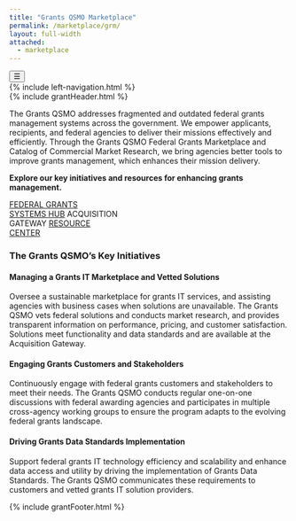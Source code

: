 ```yaml
---
title: "Grants QSMO Marketplace"
permalink: /marketplace/grm/
layout: full-width
attached:
  - marketplace
---
```


<div class="grid-container">
<button class="menu-toggle" onclick="toggleSidebar()">☰</button>
  <div id="esgms-header" class="grid-row">
    {% include left-navigation.html %}
    <div class="column-left desktop:grid-col-9">
      {% include grantHeader.html %}
      <div class="home-content">
         <p>
          The Grants QSMO addresses fragmented and outdated federal grants
          management systems across the government. We empower applicants,
          recipients, and federal agencies to deliver their missions effectively
          and efficiently. Through the
          <span class="highlight">Grants QSMO Federal Grants Marketplace</span>
          and
          <span class="highlight">Catalog of Commercial Market Research</span>,
          we bring agencies better tools to improve grants management, which
          enhances their mission delivery.
        </p>
        <p>
          <strong
            >Explore our key initiatives and resources for enhancing grants
            management.</strong
          >
        </p>
        <div class="box-container">
          <a href="#" class="blue-box">FEDERAL GRANTS <br/>SYSTEMS HUB</a>
          <a class="blue-box" herf="https://acquisitiongateway.gov/shared-services/resources/4216?_a%5Eg_nid=440">ACQUISITION <br/>GATEWAY</a>
          <a href="#" class="blue-box">RESOURCE <br/> CENTER</a>
        </div>
        <h3>The Grants QSMO’s Key Initiatives</h3>
        <h4>Managing a Grants IT Marketplace and Vetted Solutions</h4>
        <p>
          Oversee a sustainable marketplace for grants IT services, and
          assisting agencies with business cases when solutions are unavailable.
          The Grants QSMO vets federal solutions and conducts market research,
          and provides transparent information on performance, pricing, and
          customer satisfaction. Solutions meet functionality and data standards
          and are available at the Acquisition Gateway.
        </p>
        <h4>Engaging Grants Customers and Stakeholders</h4>
        <p>
          Continuously engage with federal grants customers and stakeholders to
          meet their needs. The Grants QSMO conducts regular one-on-one
          discussions with federal awarding agencies and participates in
          multiple cross-agency working groups to ensure the program adapts to
          the evolving federal grants landscape.
        </p>
        <h4>Driving Grants Data Standards Implementation</h4>
        <p>
          Support federal grants IT technology efficiency and scalability and
          enhance data access and utility by driving the implementation of
          Grants Data Standards. The Grants QSMO communicates these requirements
          to customers and vetted grants IT solution providers.
        </p>
      </div>
      {% include grantFooter.html %}
    </div> 
  </div>
</div>
